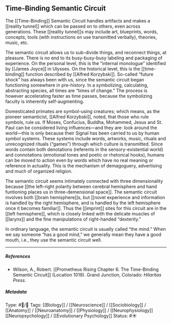 ## Time-Binding Semantic Circuit  # 

The [[Time-Binding]] Semantic Circuit handles artifacts and makes a [[reality tunnel]] which can be passed on to others, even across generations. These [[reality tunnel]]s may include art, blueprints, words, concepts, tools (with instructions on use transmitted verbally), theories, music, etc.

The semantic circuit allows us to sub-divide things, and reconnect things, at pleasure. There is no end to its busy-busy-busy labeling and packaging of experience. On the personal level, this is the “internal monologue” identified by [[James Joyce]] in Ulysses. On the historical level, this is the [[time-binding]] function described by [[Alfred Korzybski]]. So-called “future shock” has always been with us, since the semantic circuit began functioning somewhere in pre-history. In a symbolizing, calculating, abstracting species, all times are “times of change.” The process is however accelerating faster as time passes, because the symbolizing faculty is inherently self-augmenting.

Domesticated primates are symbol-using creatures; which means, as the pioneer semanticist, [[Alfred Korzybski]], noted, that those who rule symbols, rule us. If Moses, Confucius, Buddha, Mohammed, Jesus and St. Paul can be considered living influences—and they are: look around the world—this is only because their Signal has been carried to us by human symbol systems. These systems include words, artworks, music, rituals and unrecognized rituals (“games”) through which culture is transmitted. Since words contain both denotations (referents in the sensory-existential world) and connotations (emotional tones and poetic or rhetorical hooks), humans can be moved to action even by words which have no real meaning or reference in actuality. This is the mechanism of demagoguery, advertising and much of organized religion.

The semantic circuit seems intimately connected with three dimensionality because [[the left-right polarity between cerebral hemisphere and hand funtioning places us in three-demensional space]]. The semantic circuit involves both [[brain hemisphere]]s, but [[novel experience and information is handled by the right hemisphere, and is handled by the left hemisphere once it becomes familiar]]. Thus the [[imprint]] sites for this circuit are in the [[left hemisphere]], which is closely linked with the delicate muscles of [[larynx]] and the fine manipulations of right-handed “dexterity.”

In ordinary language, the semantic circuit is usually called “the mind.” When we say someone “has a good mind,” we generally mean they have a good mouth, i.e., they use the semantic circuit well.

___

##### References

- Wilson, A., Robert. [[Prometheus Rising Chapter 6. The Time-Binding Semantic Circuit]] (Location 1019). Grand Junction, Colorado: _Hilaritas Press_.

##### Metadata

Type: #🔵/🔵 
Tags: [[Biology]] / [[Neuroscience]] / [[Sociobiology]] / [[Anatomy]] / [[Neuroanatomy]] / [[Physiology]] / [[Neurophysiology]] [[Neuropsychology]] / [[Evolutionary Psychology]] 
Status: #☀️ 